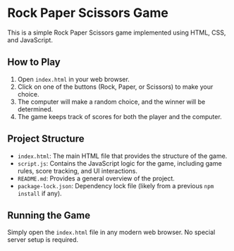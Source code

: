 # Rock Paper Scissors Game

This is a simple Rock Paper Scissors game implemented using HTML, CSS, and JavaScript.

## How to Play

1. Open `index.html` in your web browser.
2. Click on one of the buttons (Rock, Paper, or Scissors) to make your choice.
3. The computer will make a random choice, and the winner will be determined.
4. The game keeps track of scores for both the player and the computer.

## Project Structure

- `index.html`: The main HTML file that provides the structure of the game.
- `script.js`: Contains the JavaScript logic for the game, including game rules, score tracking, and UI interactions.
- `README.md`: Provides a general overview of the project.
- `package-lock.json`: Dependency lock file (likely from a previous `npm install` if any).

## Running the Game

Simply open the `index.html` file in any modern web browser. No special server setup is required.
